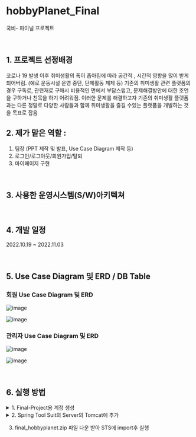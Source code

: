 # hobbyPlanet_Final
국비- 파이널 프로젝트

&nbsp;

## 1. 프로젝트 선정배경
코로나 19 발생 이후 취미생활의 폭이 좁아짐에 따라 공간적 , 시간적 영향을 많이 받게 되어버림. (예로 운동시설 운영 중단, 단체활동 제제 등) 
기존의 취미생활 관련 플랫폼의 경우 구독료, 관련재료 구매시 비용적인 면에서 부담스럽고, 문제해결방안에 대한 조언을 구하거나 친목을 하기 어려워짐. 이러한 문제를 해결하고자 기존의 취미생활 플랫폼과는 다른 정말로 다양한 사람들과 함께 취미생활을 즐길 수있는 플랫폼을 개발하는 것을 목표로 잡음


## 2. 제가 맡은 역할 : 
1. 팀장 (PPT 제작 및 발표, Use Case Diagram 제작 등)
2. 로그인/로그아웃/회원가입/탈퇴
3. 마이페이지 구현
                   
&nbsp;

## 3. 사용한 운영시스템(S/W)아키텍쳐
   
  
  
&nbsp;
  
## 4. 개발 일정
2022.10.19 ~ 2022.11.03

&nbsp;
  
## 5. Use Case Diagram 및 ERD / DB Table
### 회원 Use Case Diagram  및 ERD
![image](https://user-images.githubusercontent.com/109445583/199931086-e553c83f-9ab2-4c89-aec4-5e14377bfec2.png)

![image](https://user-images.githubusercontent.com/109445583/199931251-f0aecfa7-79a6-4363-8f8d-c2ca56022136.png)

### 관리자 Use Case Diagram 및 ERD
![image](https://user-images.githubusercontent.com/109445583/199931116-8eb49fd1-7ae2-4c01-b4b0-09b0559f41a4.png)

![image](https://user-images.githubusercontent.com/109445583/199931277-f78cc80c-bb5a-4b73-9292-924d10a09a33.png)

&nbsp;
  
## 6. 실행 방법
<details>
<summary>1. Final-Project용 계정 생성</summary>
계정이름: final 
비번: tiger

![image](https://user-images.githubusercontent.com/109445583/199931963-eb501e11-2495-4d51-b4ff-ea944217dd72.png)


![image](https://user-images.githubusercontent.com/109445583/199933193-a5ecbbdf-3f28-4583-87f5-b21aea6c603c.png)

</details>


<details>
<summary>2. Spring Tool Suit의 Server의 Tomcat에 추가</summary>
context.xml의 하단에 추가

    <Resource auth="Container" driverClassName="oracle.jdbc.driver.OracleDriver" maxActive="100"
    maxIdle="30" maxWait="10000" name="jdbc/oracle" password="tiger" type="javax.sql.DataSource"
    url="jdbc:oracle:thin:@localhost:1521:xe" username="final"  />

</details>

3. final_hobbyplanet.zip 파일 다운 받아 STS에 import후 실행




